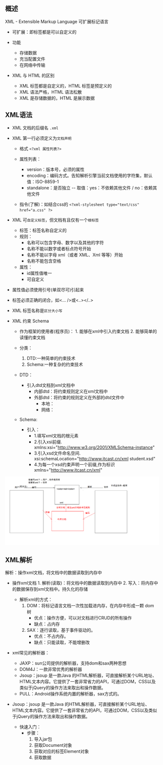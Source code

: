 ## 概述

XML - Extensible Markup Language 可扩展标记语言

- 可扩展：即标签都是可以自定义的

- 功能

	- 存储数据
	- 充当配置文件
	- 在网络中传输
	
- XML 与 HTML 的区别
	- XML 标签都是自定义的，HTML 标签是预定义的
	- XML 语法严格，HTML 语法松散
	- XML 是存储数据的，HTML 是展示数据

## XML语法

- XML 文档的后缀名 `.xml`

- XML 第一行必须定义为`文档声明` <?xml version='1.0' ?>		
		
	- 格式 `<?xml 属性列表?>`
	- 属性列表：
  	  * version：版本号，必须的属性
      * encoding：编码方式。告知解析引擎当前文档使用的字符集，默认值：ISO-8859-1
      * standalone：是否独立 -- 取值：yes：不依赖其他文件 / no：依赖其他文件
          
  - 指令(了解)：如结合css的 `<?xml-stylesheet type="text/css" href="a.css" ?>`
		
- XML 可`自定义标签`，但文档有且仅有一个`根标签`
	- 标签：标签名称自定义的 
	- 规则：
      * 名称可以包含字母、数字以及其他的字符 
      * 名称不能以数字或者标点符号开始 
      * 名称不能以字母 xml（或者 XML、Xml 等等）开始 
      * 名称不能包含空格
   - 属性：
      - id属性值唯一
      - 可自定义
	
- 属性值必须使用引号(单双尽可)引起来
- 标签必须正确的闭合，如<... />或<..></..>
- XML 标签名称是`区分大小写`

- XML 约束 Schema
	 * 作为框架的使用者(程序员)：
   	  1. 能够在xml中引入约束文档
   	  2. 能够简单的读懂约束文档
   		
    * 分类：
   	  1. DTD:一种简单的约束技术
   	  2. Schema:一种复杂的约束技术
   
   * DTD：
   	  * 引入dtd文档到xml文档中
   		* 内部dtd：将约束规则定义在xml文档中
   		* 外部dtd：将约束的规则定义在外部的dtd文件中
   		  * 本地：<!DOCTYPE 根标签名 SYSTEM "dtd文件的位置">
   		  * 网络：<!DOCTYPE 根标签名 PUBLIC "dtd文件名字" "dtd文件的位置URL">
   
   * Schema:
   	  * 引入：
   		- 1.填写xml文档的根元素
   		- 2.引入xsi前缀.  xmlns:xsi="http://www.w3.org/2001/XMLSchema-instance"
   		- 3.引入xsd文件命名空间.  xsi:schemaLocation="http://www.itcast.cn/xml  student.xsd"
   		- 4.为每一个xsd约束声明一个前缀,作为标识  xmlns="http://www.itcast.cn/xml" 
   
   
   	<students   xmlns:xsi="http://www.w3.org/2001/XMLSchema-instance"
   		xmlns="http://www.itcast.cn/xml"
   		xsi:schemaLocation="http://www.itcast.cn/xml  student.xsd">

![](img/约束.bmp)

## XML解析

解析：操作xml文档，将文档中的数据读取到内存中

- 操作xml文档
		1. 解析(读取)：将文档中的数据读取到内存中
		2. 写入：将内存中的数据保存到xml文档中。持久化的存储

	* 解析xml的方式：
		1. DOM：将标记语言文档一次性加载进内存，在内存中形成一颗 dom 树
			* 优点：操作方便，可以对文档进行CRUD的所有操作
			* 缺点：占内存
		2. SAX：逐行读取，基于事件驱动的。
			* 优点：不占内存。
			* 缺点：只能读取，不能增删改


	
- xml常见的解析器：
	- JAXP：sun公司提供的解析器，支持dom和sax两种思想
	- DOM4J：一款非常优秀的解析器
	- Jsoup：jsoup 是一款Java 的HTML解析器，可直接解析某个URL地址、HTML文本内容。它提供了一套非常省力的API，可通过DOM，CSS以及类似于jQuery的操作方法来取出和操作数据。
	- PULL：Android操作系统内置的解析器，sax方式的。


- Jsoup：jsoup 是一款Java 的HTML解析器，可直接解析某个URL地址、HTML文本内容。它提供了一套非常省力的API，可通过DOM，CSS以及类似于jQuery的操作方法来取出和操作数据。
	* 快速入门：
		* 步骤：
			1. 导入jar包
			2. 获取Document对象
			3. 获取对应的标签Element对象
			4. 获取数据